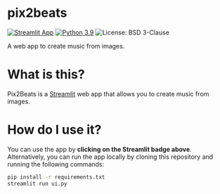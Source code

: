 # pix2beats
[![Streamlit App](https://static.streamlit.io/badges/streamlit_badge_black_white.svg)](https://pix2beats.streamlit.app/)
[![Python 3.9](https://img.shields.io/badge/python-3.9-blue.svg)](https://www.python.org/downloads/release/python-390/)
![License: BSD 3-Clause](https://img.shields.io/badge/License-BSD%203--Clause-blue.svg)

 A web app to create music from images.

# What is this?
Pix2Beats is a [Streamlit](https://streamlit.io/) web app that allows you to create music from images.

# How do I use it?
You can use the app by <b>clicking on the Streamlit badge above</b>. 
Alternatively, you can run the app locally by cloning this repository and running the following commands:
```bash
pip install -r requirements.txt
streamlit run ui.py
```


